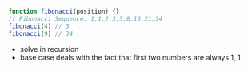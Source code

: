 ```js
function fibonacci(position) {}
// Fibonacci Sequence: 1,1,2,3,5,8,13,21,34
fibonacci(4) // 3
fibonacci(9) // 34
```
- solve in recursion
- base case deals with the fact that first two numbers are always 1, 1
